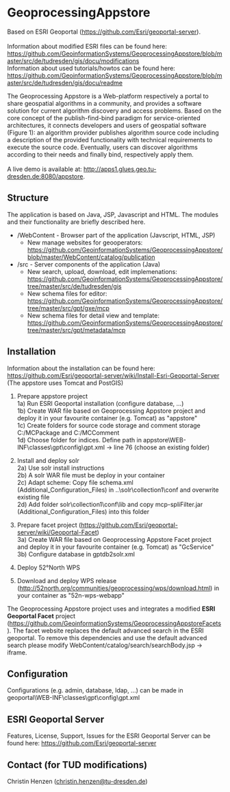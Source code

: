 # GeoprocessingAppstore 

Based on ESRI Geoportal (https://github.com/Esri/geoportal-server).<br/><br/>
Information about modified ESRI files can be found here: https://github.com/GeoinformationSystems/GeoprocessingAppstore/blob/master/src/de/tudresden/gis/docu/modifications<br/>
Information about used tutorials/howtos can be found here: https://github.com/GeoinformationSystems/GeoprocessingAppstore/blob/master/src/de/tudresden/gis/docu/readme<br/>

The Geoprocessing Appstore is a Web-platform respectively a portal to share geospatial algorithms in a community, and provides a software solution for current algorithm discovery and access problems. Based on the core concept of the publish-find-bind paradigm for service-oriented architectures, it connects developers and users of geospatial software (Figure 1): an algorithm provider publishes algorithm source code including a description of the provided functionality with technical requirements to execute the source code. Eventually, users can discover algorithms according to their needs and finally bind, respectively apply them. <br/><br/>
A live demo is available at: http://apps1.glues.geo.tu-dresden.de:8080/appstore.

## Structure

The application is based on Java, JSP, Javascript and HTML. The modules and their functionality are briefly described here.

* /WebContent - Browser part of the application (Javscript, HTML, JSP)
  * New manage websites for geooperators: https://github.com/GeoinformationSystems/GeoprocessingAppstore/blob/master/WebContent/catalog/publication
* /src - Server components of the application (Java)
  * New search, upload, download, edit implemenations: https://github.com/GeoinformationSystems/GeoprocessingAppstore/tree/master/src/de/tudresden/gis
  * New schema files for editor: https://github.com/GeoinformationSystems/GeoprocessingAppstore/tree/master/src/gpt/gxe/mcp
  * New schema files for detail view and template: https://github.com/GeoinformationSystems/GeoprocessingAppstore/tree/master/src/gpt/metadata/mcp

## Installation

Information about the installation can be found here:
https://github.com/Esri/geoportal-server/wiki/Install-Esri-Geoportal-Server
(The appstore uses Tomcat and PostGIS)

1) Prepare appstore project <br/>
1a) Run ESRI Geoportal installation (configure database, ...) <br/>
1b) Create WAR file based on Geoprocessing Appstore project and deploy it in your favourite container (e.g. Tomcat) as "appstore" <br/>
1c) Create folders for source code storage and comment storage C:/MCPackage and C:/MCComment <br/>
1d) Choose folder for indices. Define path in appstore\WEB-INF\classes\gpt\config\gpt.xml -> line 76 (choose an existing folder) <br/>

2) Install and deploy solr <br/>
2a) Use solr install instructions <br/>
2b) A solr WAR file must be deploy in your container <br/>
2c) Adapt scheme: Copy file schema.xml (Additional_Configuration_Files) in ..\solr\collection1\conf and overwrite existing file <br/>
2d) Add folder solr\collection1\conf\lib and copy mcp-spliFilter.jar (Additional_Configuration_Files) into this folder <br/>

3) Prepare facet project (https://github.com/Esri/geoportal-server/wiki/Geoportal-Facet) <br/>
3a) Create WAR file based on Geoprocessing Appstore Facet project and deploy it in your favourite container (e.g. Tomcat) as "GcService" <br/>
3b) Configure database in gptdb2solr.xml <br/> 

4) Deploy 52°North WPS <br/>
4) Download and deploy WPS release (http://52north.org/communities/geoprocessing/wps/download.html) in your container as "52n-wps-webapp" <br/>
 
The Geoprocessing Appstore project uses and integrates a modified <b>ESRI Geoportal Facet</b> project (https://github.com/GeoinformationSystems/GeoprocessingAppstoreFacets). The facet website replaces the default advanced search in the ESRI geoportal. To remove this dependencies and use the default advanced search please modify WebContent/catalog/search/searchBody.jsp -> iframe.

## Configuration

Configurations (e.g. admin, database, ldap, ...) can be made in geoportal\WEB-INF\classes\gpt\config\gpt.xml

## ESRI Geoportal Server

Features, License, Support, Issues for the ESRI Geoportal Server can be found here: https://github.com/Esri/geoportal-server

## Contact (for TUD modifications)

Christin Henzen (christin.henzen@tu-dresden.de)
